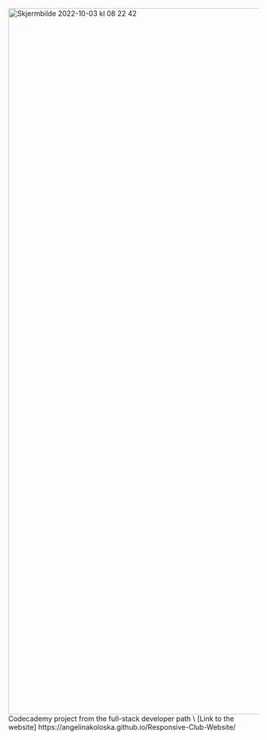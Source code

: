 <img width="1420" alt="Skjermbilde 2022-10-03 kl  08 22 42" src="https://user-images.githubusercontent.com/74609669/193513081-38843c17-b83b-45c7-afb7-53441b5a5792.png">
Codecademy project from the full-stack developer path \
[Link to the website] https://angelinakoloska.github.io/Responsive-Club-Website/

